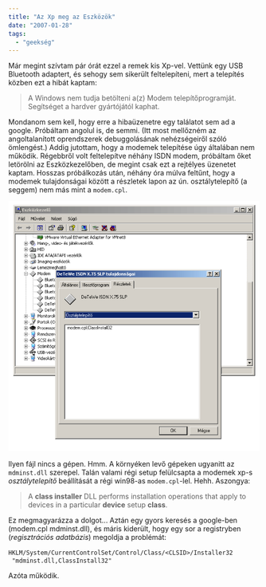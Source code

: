 ```yaml
---
title: "Az Xp meg az Eszközök"
date: "2007-01-28"
tags: 
  - "geekség"
---
```


Már megint szívtam pár órát ezzel a remek kis Xp-vel. Vettünk egy USB Bluetooth adaptert, és sehogy sem sikerült feltelepíteni, mert a telepítés közben ezt a hibát kaptam:

> A Windows nem tudja betölteni a(z) Modem telepítőprogramját. Segítséget a hardver gyártójától kaphat.

Mondanom sem kell, hogy erre a hibaüzenetre egy találatot sem ad a google. Próbáltam angolul is, de semmi. (Itt most mellőzném az angoltalanított oprendszerek debuggolásának nehézségeiről szóló ömlengést.) Addig jutottam, hogy a modemek telepítése úgy általában nem működik. Régebbről volt feltelepítve néhány ISDN modem, próbáltam őket letörölni az Eszközkezelőben, de megint csak ezt a rejtélyes üzenetet kaptam. Hosszas próbálkozás után, néhány óra múlva feltűnt, hogy a modemek tulajdonságai között a részletek lapon az ún. osztálytelepítő (a seggem) nem más mint a `modem.cpl`. 

![modem](images/modem.png) 

Ilyen fájl nincs a gépen. Hmm. A környéken levő gépeken ugyanitt az `mdminst.dll` szerepel. Talán valami régi setup felülcsapta a modemek xp-s *osztálytelepítő* beállítását a régi win98-as `modem.cpl`-lel. Hehh. Aszongya:

> A **class installer** DLL performs installation operations that apply to devices in a particular **device** setup **class**.

Ez megmagyarázza a dolgot... Aztán egy gyors keresés a google-ben (modem.cpl mdminst.dll), és máris kiderült, hogy egy sor a registryben (*regisztrációs adatbázis*) megoldja a problémát:

```
HKLM/System/CurrentControlSet/Control/Class/<CLSID>/Installer32
 "mdminst.dll,ClassInstall32"
```

Azóta működik.
